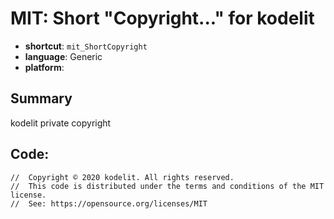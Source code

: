 # MIT: Short "Copyright..." for kodelit
- **shortcut**: `mit_ShortCopyright`
- **language**: Generic
- **platform**: 

## Summary
kodelit private copyright

## Code:
```generic
//  Copyright © 2020 kodelit. All rights reserved.
//  This code is distributed under the terms and conditions of the MIT license.
//  See: https://opensource.org/licenses/MIT
```